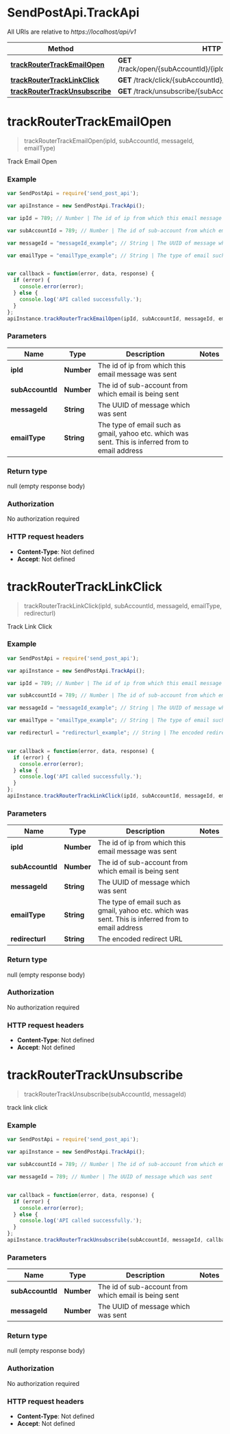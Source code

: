 # SendPostApi.TrackApi

All URIs are relative to *https://localhost/api/v1*

Method | HTTP request | Description
------------- | ------------- | -------------
[**trackRouterTrackEmailOpen**](TrackApi.md#trackRouterTrackEmailOpen) | **GET** /track/open/{subAccountId}/{ipId}/{emailType}/{messageId}/1.png | 
[**trackRouterTrackLinkClick**](TrackApi.md#trackRouterTrackLinkClick) | **GET** /track/click/{subAccountId}/{ipId}/{emailType}/{messageId} | 
[**trackRouterTrackUnsubscribe**](TrackApi.md#trackRouterTrackUnsubscribe) | **GET** /track/unsubscribe/{subAccountId}/{messageId} | 


<a name="trackRouterTrackEmailOpen"></a>
# **trackRouterTrackEmailOpen**
> trackRouterTrackEmailOpen(ipId, subAccountId, messageId, emailType)



Track Email Open

### Example
```javascript
var SendPostApi = require('send_post_api');

var apiInstance = new SendPostApi.TrackApi();

var ipId = 789; // Number | The id of ip from which this email message was sent

var subAccountId = 789; // Number | The id of sub-account from which email is being sent

var messageId = "messageId_example"; // String | The UUID of message which was sent

var emailType = "emailType_example"; // String | The type of email such as gmail, yahoo etc. which was sent. This is inferred from to email address


var callback = function(error, data, response) {
  if (error) {
    console.error(error);
  } else {
    console.log('API called successfully.');
  }
};
apiInstance.trackRouterTrackEmailOpen(ipId, subAccountId, messageId, emailType, callback);
```

### Parameters

Name | Type | Description  | Notes
------------- | ------------- | ------------- | -------------
 **ipId** | **Number**| The id of ip from which this email message was sent | 
 **subAccountId** | **Number**| The id of sub-account from which email is being sent | 
 **messageId** | **String**| The UUID of message which was sent | 
 **emailType** | **String**| The type of email such as gmail, yahoo etc. which was sent. This is inferred from to email address | 

### Return type

null (empty response body)

### Authorization

No authorization required

### HTTP request headers

 - **Content-Type**: Not defined
 - **Accept**: Not defined

<a name="trackRouterTrackLinkClick"></a>
# **trackRouterTrackLinkClick**
> trackRouterTrackLinkClick(ipId, subAccountId, messageId, emailType, redirecturl)



Track Link Click

### Example
```javascript
var SendPostApi = require('send_post_api');

var apiInstance = new SendPostApi.TrackApi();

var ipId = 789; // Number | The id of ip from which this email message was sent

var subAccountId = 789; // Number | The id of sub-account from which email is being sent

var messageId = "messageId_example"; // String | The UUID of message which was sent

var emailType = "emailType_example"; // String | The type of email such as gmail, yahoo etc. which was sent. This is inferred from to email address

var redirecturl = "redirecturl_example"; // String | The encoded redirect URL


var callback = function(error, data, response) {
  if (error) {
    console.error(error);
  } else {
    console.log('API called successfully.');
  }
};
apiInstance.trackRouterTrackLinkClick(ipId, subAccountId, messageId, emailType, redirecturl, callback);
```

### Parameters

Name | Type | Description  | Notes
------------- | ------------- | ------------- | -------------
 **ipId** | **Number**| The id of ip from which this email message was sent | 
 **subAccountId** | **Number**| The id of sub-account from which email is being sent | 
 **messageId** | **String**| The UUID of message which was sent | 
 **emailType** | **String**| The type of email such as gmail, yahoo etc. which was sent. This is inferred from to email address | 
 **redirecturl** | **String**| The encoded redirect URL | 

### Return type

null (empty response body)

### Authorization

No authorization required

### HTTP request headers

 - **Content-Type**: Not defined
 - **Accept**: Not defined

<a name="trackRouterTrackUnsubscribe"></a>
# **trackRouterTrackUnsubscribe**
> trackRouterTrackUnsubscribe(subAccountId, messageId)



track link click

### Example
```javascript
var SendPostApi = require('send_post_api');

var apiInstance = new SendPostApi.TrackApi();

var subAccountId = 789; // Number | The id of sub-account from which email is being sent

var messageId = 789; // Number | The UUID of message which was sent


var callback = function(error, data, response) {
  if (error) {
    console.error(error);
  } else {
    console.log('API called successfully.');
  }
};
apiInstance.trackRouterTrackUnsubscribe(subAccountId, messageId, callback);
```

### Parameters

Name | Type | Description  | Notes
------------- | ------------- | ------------- | -------------
 **subAccountId** | **Number**| The id of sub-account from which email is being sent | 
 **messageId** | **Number**| The UUID of message which was sent | 

### Return type

null (empty response body)

### Authorization

No authorization required

### HTTP request headers

 - **Content-Type**: Not defined
 - **Accept**: Not defined

